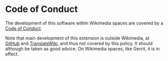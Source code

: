 # Code of Conduct

The development of this software within Wikimedia spaces are covered by a [Code of Conduct](https://www.mediawiki.org/wiki/Special:MyLanguage/Code_of_Conduct).

Note that main development of this extension is outside Wikimedia, at [GitHub](https://github.com/jeblad/BCmath/) and [TranslateWiki](https://translatewiki.net/wiki/Special:Translate/mwgithub-bcmath), and thus not covered by this policy. It should although be taken as good advice. On Wikimedia spaces, like Gerrit, it is in effect.
